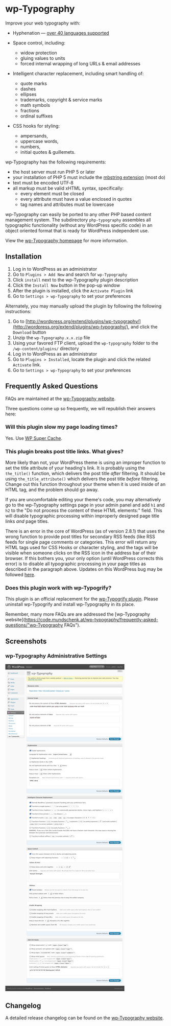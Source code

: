 # wp-Typography #

Improve your web typography with:

* Hyphenation &mdash; [over 40 languages supported](http://kingdesk.com/projects/wp-typography-faqs/#what-hyphenation-language-patterns-are-included)

* Space control, including:
    * widow protection
    * gluing values to units
    * forced internal wrapping of long URLs & email addresses

* Intelligent character replacement, including smart handling of:
    * quote marks
    * dashes
    * ellipses
    * trademarks, copyright & service marks
    * math symbols
    * fractions
    * ordinal suffixes

* CSS hooks for styling:
    * ampersands,
    * uppercase words,
    * numbers,
    * initial quotes & guillemets.

wp‐Typography has the following requirements:

* the host server must run PHP 5 or later
* your installation of PHP 5 must include the [mbstring extension](http://us3.php.net/manual/en/mbstring.installation.php) (most do)
* text must be encoded UTF‐8
* all markup must be valid xHTML syntax, specifically:
    * every element must be closed
    * every attribute must have a value enclosed in quotes
    * tag names and attributes must be lowercase

wp-Typography can easily be ported to any other PHP based content management system. The subdirectory `php-typography` assembles all typographic functionality (without any WordPress specific code) in an object oriented format that is ready for WordPress independent use.

View the [wp-Typography homepage](https://code.mundschenk.at/wp-typography/ "wp-Typography Homepage") for more information.

## Installation ##

1. Log in to WordPress as an administrator
2. Go to `Plugins > Add New` and search for `wp-Typography`
3. Click `install` next to the wp-Typography plugin description
4. Click the `Install Now` button in the pop-up window
5. After the plugin is installed, click the `Activate Plugin` link
6. Go to `Settings > wp-Typography` to set your preferences

Alternately, you may manually upload the plugin by following the following instructions:

1. Go to [http://wordpress.org/extend/plugins/wp-typography/](http://wordpress.org/extend/plugins/wp-typography/), and click the `Download` button
2. Unzip the `wp-Typography.x.x.zip` file
3. Using your favored FTP client, upload the `wp-typography` folder to the `/wp-content/plugins/` directory
4. Log in to WordPress as an administrator
5. Go to `Plugins > Installed`, locate the plugin and click the related `Activate` link.
6. Go to `Settings > wp-Typography` to set your preferences

## Frequently Asked Questions ##

FAQs are maintained at the [wp-Typography website](https://code.mundschenk.at/wp-typography/frequently-asked-questions/ "wp-Typography FAQs").

Three questions come up so frequently, we will republish their answers here:

### Will this plu­gin slow my page load­ing times? ###

Yes. Use [WP Super Cache](http://wordpress.org/extend/plugins/wp-super-cache/).

### This plugin breaks post title links.  What gives? ###

More likely than not, your WordPress theme is using an improper function to set the title attribute of your heading's link.  It is probably using the `the_title()` function, which delivers the post title *after* filtering.  It should be using `the_title_attribute()` which delivers the post title *before* filtering.  Change out this function throughout your theme when it is used inside of an HTML tag, and the problem should go away.

If you are uncomfortable editing your theme's code, you may alternatively go to the wp-Typography settings page in your admin panel and add `h1` and `h2` to the "Do not process the content of these HTML elements:" field.  This will disable typographic processing within improperly designed page title links <em>and</em> page titles.

There is an error in the core of WordPress (as of version 2.8.1) that uses the wrong function to provide post titles for secondary RSS feeds (like RSS feeds for single page comments or categories.  This error will return any HTML tags used for CSS Hooks or character styling, and the tags will be visible when someone clicks on the RSS icon in the address bar of their browser.  If this bothers you, your only option (until WordPress corrects this error) is to disable all typographic processing in your page titles as described in the paragraph above. Updates on this WordPress bug may be followed [here](https://core.trac.wordpress.org/ticket/10410).

### Does this plugin work with wp-Typogrify? ###

This plugin is an official replacement for the [wp-Typogrify plugin](http://wordpress.org/extend/plugins/wp-typogrify/).  Please uninstall wp-Typogrify and install wp-Typography in its place.

Remember, many more FAQs are are addressed the [wp-Typography website](https://code.mundschenk.at/wp-typography/frequently-asked-questions/"wp-Typography FAQs").


## Screenshots ##

### wp-Typography Administrative Settings ###
![Imawp-Typography administrative settings](screenshot-1.png)

## Changelog ##

A detailed release changelog can be found on the [wp-Typography website](https://code.mundschenk.at/wp-typography/changes/).
